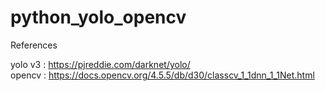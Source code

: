# python_yolo_opencv


References

yolo v3 : https://pjreddie.com/darknet/yolo/  
opencv : https://docs.opencv.org/4.5.5/db/d30/classcv_1_1dnn_1_1Net.html

